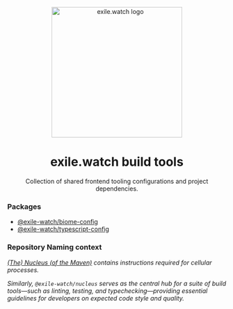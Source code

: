 <p align="center">
  <a href="https://exile.watch">
    <img alt="exile.watch logo" src="https://avatars.githubusercontent.com/u/158840748?s=400&u=4c73ba2a9a2ebc70b01c6303d41e8571df84ec37&v=4" width="300" />
  </a>
</p>
<h1 align="center">
  exile.watch build tools
</h1>
<p align="center">
    Collection of shared frontend tooling configurations and project dependencies.
</p>

### Packages
- [@exile-watch/biome-config](https://github.com/exile-watch/nucleus/pkgs/npm/biome-config)
- [@exile-watch/typescript-config](https://github.com/exile-watch/nucleus/pkgs/npm/typescript-config)

### Repository Naming context
_[(The) Nucleus (of the Maven)](https://www.pathofexile.com/forum/view-thread/3031121) contains instructions required for cellular processes._

_Similarly, `@exile-watch/nucleus` serves as the central hub for a suite of build tools—such as linting, testing, and typechecking—providing essential guidelines for developers on expected code style and quality._

